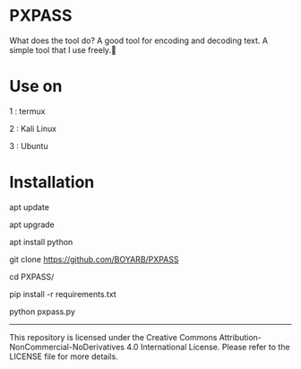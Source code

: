 # PXPASS
What does the tool do? A good tool for encoding and decoding text. A simple tool that I use freely.💫

# Use on
1 : termux

2 : Kali Linux

3 : Ubuntu

# Installation
apt update

apt upgrade

apt install python

git clone https://github.com/BOYARB/PXPASS

cd PXPASS/

pip install -r requirements.txt

python pxpass.py
_____________________________________
This repository is licensed under the Creative Commons Attribution-NonCommercial-NoDerivatives 4.0 International License. Please refer to the LICENSE file for more details.
